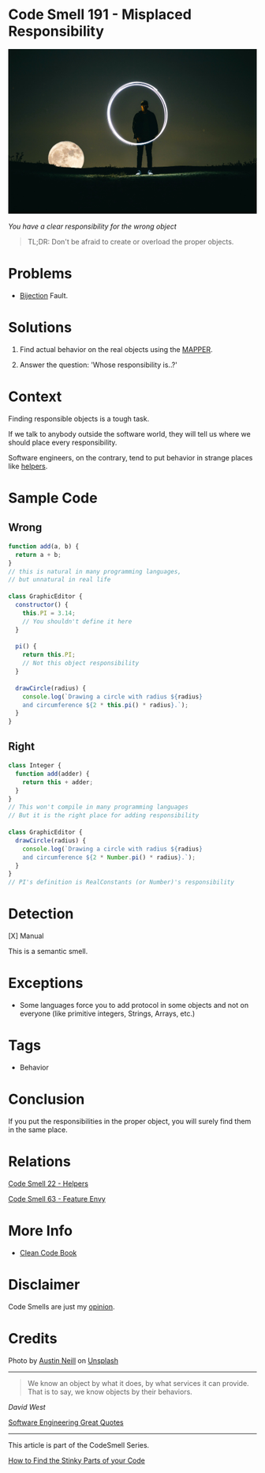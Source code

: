 # Code Smell 191 - Misplaced Responsibility
            
![Code Smell 191 - Misplaced Responsibility](Code%20Smell%20191%20-%20Misplaced%20Responsibility.jpg)

*You have a clear responsibility for the wrong object*

> TL;DR: Don't be afraid to create or overload the proper objects.

# Problems

- [Bijection](https://github.com/mcsee/Software-Design-Articles/tree/main/Articles/Theory/The%20One%20and%20Only%20Software%20Design%20Principle/readme.md) Fault.

# Solutions

1. Find actual behavior on the real objects using the [MAPPER](https://github.com/mcsee/Software-Design-Articles/tree/main/Articles/Theory/What%20is%20(wrong%20with)%20software/readme.md).

2. Answer the question: 'Whose responsibility is..?'

# Context

Finding responsible objects is a tough task.

If we talk to anybody outside the software world, they will tell us where we should place every responsibility.

Software engineers, on the contrary, tend to put behavior in strange places like [helpers](https://github.com/mcsee/Software-Design-Articles/tree/main/Articles/Code%20Smells/Code%20Smell%2022%20-%20Helpers/readme.md).

# Sample Code

## Wrong

[Gist Url]: # (https://gist.github.com/mcsee/66489fee9b0707d7514d520c515ad102)
```javascript
function add(a, b) {
  return a + b;
}
// this is natural in many programming languages,
// but unnatural in real life

class GraphicEditor {
  constructor() {
    this.PI = 3.14;
    // You shouldn't define it here
  }

  pi() {
    return this.PI;
    // Not this object responsibility
  }

  drawCircle(radius) {
    console.log(`Drawing a circle with radius ${radius}
    and circumference ${2 * this.pi() * radius}.`);
  }
}
```

## Right

[Gist Url]: # (https://gist.github.com/mcsee/57f86bc7ab8f2e4c67039733ddacb118)
```javascript
class Integer {
  function add(adder) {
    return this + adder;
  }
}
// This won't compile in many programming languages
// But it is the right place for adding responsibility

class GraphicEditor {
  drawCircle(radius) {
    console.log(`Drawing a circle with radius ${radius} 
    and circumference ${2 * Number.pi() * radius}.`);
  }
}
// PI's definition is RealConstants (or Number)'s responsibility

```

# Detection

[X] Manual

This is a semantic smell.

# Exceptions

- Some languages force you to add protocol in some objects and not on everyone (like primitive integers, Strings, Arrays, etc.)

# Tags

- Behavior

# Conclusion

If you put the responsibilities in the proper object, you will surely find them in the same place.

# Relations

[Code Smell 22 - Helpers](https://github.com/mcsee/Software-Design-Articles/tree/main/Articles/Code%20Smells/Code%20Smell%2022%20-%20Helpers/readme.md)

[Code Smell 63 - Feature Envy](https://github.com/mcsee/Software-Design-Articles/tree/main/Articles/Code%20Smells/Code%20Smell%2063%20-%20Feature%20Envy/readme.md)

# More Info

- [Clean Code Book](https://amzn.to/3k2apxY)

# Disclaimer

Code Smells are just my [opinion](https://github.com/mcsee/Software-Design-Articles/tree/main/Articles/Blogging/I%20Wrote%20More%20than%2090%20Articles%20on%202021%20Here%20is%20What%20I%20Learned/readme.md).

# Credits

Photo by [Austin Neill](https://unsplash.com/@arstyy) on [Unsplash](https://unsplash.com/photos/OWbH9a8Yi2I)
    
* * *

> We know an object by what it does, by what services it can provide. That is to say, we know objects by their behaviors.

_David West_
 
[Software Engineering Great Quotes](https://github.com/mcsee/Software-Design-Articles/tree/main/Articles/Quotes/Software%20Engineering%20Great%20Quotes/readme.md)

* * *

This article is part of the CodeSmell Series.

[How to Find the Stinky Parts of your Code](https://github.com/mcsee/Software-Design-Articles/tree/main/Articles/Code%20Smells/How%20to%20Find%20the%20Stinky%20parts%20of%20your%20Code/readme.md)